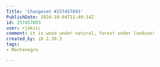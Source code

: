 ```yaml
---
Title: 'Changeset #157457093'
PublishDate: 2024-10-04T11:40:14Z
id: 157457093
user: rjaksic
comment: it is wood under natural, forest under landuse!
created_by: iD 2.30.3
tags:
- Montenegro

---
```

